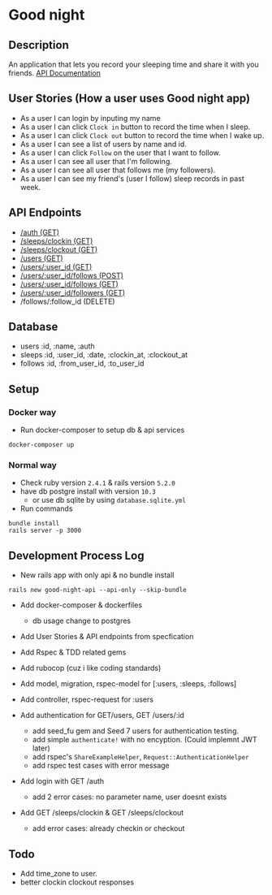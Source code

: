 # Good night

## Description
An application that lets you record your sleeping time and share it with you friends.
[API Documentation](API_DOC.md)

## User Stories (How a user uses Good night app)
* As a user I can login by inputing my name
* As a user I can click `Clock in` button to record the time when I sleep.
* As a user I can click `Clock out` button to record the time when I wake up.
* As a user I can see a list of users by name and id.
* As a user I can click `Follow` on the user that I want to follow.
* As a user I can see all user that I'm following.
* As a user I can see all user that follows me (my followers).
* As a user I can see my friend's (user I follow) sleep records in past week.

## API Endpoints
* [/auth (GET)](API_DOC.md#get-auth)
* [/sleeps/clockin (GET)](API_DOC.md#get-sleepsclockin)
* [/sleeps/clockout (GET)](API_DOC.md#get-sleepsclockout)
* [/users (GET)](API_DOC.md#get-users)
* [/users/:user_id (GET)](API_DOC.md#get-usersid)
* [/users/:user_id/follows (POST)](API_DOC.md#post-usersidfollows)
* [/users/:user_id/follows (GET)](API_DOC.md#get-usersidfollows)
* [/users/:user_id/followers (GET)](API_DOC.md#get-usersidfollowers)
* /follows/:follow_id (DELETE)

## Database
* users :id, :name, :auth
* sleeps :id, :user_id, :date, :clockin_at, :clockout_at
* follows :id, :from_user_id, :to_user_id

## Setup
### Docker way
* Run docker-composer to setup db & api services
```
docker-composer up
```

### Normal way
* Check ruby version `2.4.1` & rails version `5.2.0`
* have db postgre install with version `10.3`
    - or use db sqlite by using `database.sqlite.yml`
* Run commands
```
bundle install
rails server -p 3000
```

## Development Process Log
* New rails app with only api & no bundle install
```
rails new good-night-api --api-only --skip-bundle
```

* Add docker-composer & dockerfiles
    - db usage change to postgres

* Add User Stories & API endpoints from specfication

* Add Rspec & TDD related gems

* Add rubocop (cuz i like coding standards)

* Add model, migration, rspec-model for [:users, :sleeps, :follows]

* Add controller, rspec-request for :users

* Add authentication for GET/users, GET /users/:id
    - add seed_fu gem and Seed 7 users for authentication testing.
    - add simple `authenticate!` with no encyption. (Could implemnt JWT later)
    - add rspec's `ShareExampleHelper`, `Request::AuthenticationHelper`
    - add rspec test cases with error message

* Add login with GET /auth
    - add 2 error cases: no parameter name, user doesnt exists

* Add GET /sleeps/clockin & GET /sleeps/clockout
    - add error cases: already checkin or checkout

## Todo
- Add time_zone to user.
- better clockin clockout responses
